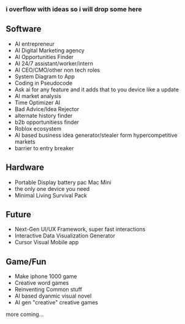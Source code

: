 ### i overflow with ideas so i will drop some here
## Software
*   AI entrepreneur
*   AI Digital Marketing agency
*   AI Opportunities Finder
*   AI 24/7 assistant/worker/intern
*   AI CEO/CMO/other non tech roles
*   System Diagram to App
*   Coding in Pseudocode
*   Ask ai for any feature and it adds that to you device like a update
*   AI market analysis
*   Time Optimizer AI
*   Bad Advice/Idea Rejector
*   alternate history finder
*   b2b opportunitiess finder
*   Roblox ecosystem
*   AI based business idea generator/stealer form hypercompetitive markets
*   barrier to entry breaker
  
## Hardware
- Portable Display battery pac Mac Mini
- the only one device you need
- Minimal Living Survival Pack

## Future
*   Next-Gen UI/UX Framework, super fast interactions
*   Interactive Data Visualization Generator
*   Cursor Visual Mobile app

## Game/Fun
-   Make iphone 1000 game
-   Creative word games
-   Reinventing Common stuff
-   AI based dyanmic visual novel
-   AI gen "creative" creative games

more coming...
